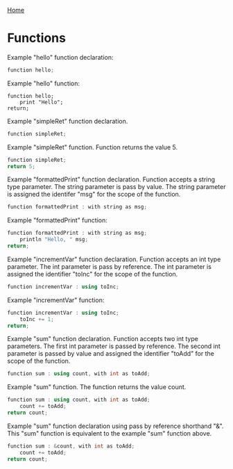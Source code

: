 [Home](https://puckowski.github.io/concert/)

# Functions

Example "hello" function declaration:

```cpp
function hello;
```

Example "hello" function:

```cp
function hello;
    print "Hello";
return;
```

Example "simpleRet" function declaration.

```cpp
function simpleRet;
```

Example "simpleRet" function. Function returns the value 5.

```cpp
function simpleRet;
return 5;
```

Example "formattedPrint" function declaration. Function accepts a string type parameter. The string parameter is pass by value. The string parameter is assigned the identifer "msg" for the scope of the function.

```cpp
function formattedPrint : with string as msg;
```

Example "formattedPrint" function:

```cpp
function formattedPrint : with string as msg;
    println "Hello, " msg;
return;
```

Example "incrementVar" function declaration. Function accepts an int type parameter. The int parameter is pass by reference. The int parameter is assigned the identifier "toInc" for the scope of the function. 

```cpp
function incrementVar : using toInc;
```

Example "incrementVar" function:

```cpp
function incrementVar : using toInc;
    toInc += 1;
return;
```

Example "sum" function declaration. Function accepts two int type parameters. The first int parameter is passed by reference. The second int parameter is passed by value and assigned the identifier "toAdd" for the scope of the function.

```cpp
function sum : using count, with int as toAdd;
```

Example "sum" function. The function returns the value count.

```cpp
function sum : using count, with int as toAdd;
    count += toAdd;
return count;
```

Example "sum" function declaration using pass by reference shorthand "&". This "sum" function is equivalent to the example "sum" function above.

```cpp
function sum : &count, with int as toAdd;
    count += toAdd;
return count;
```
